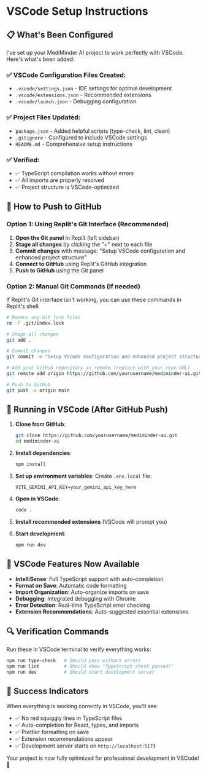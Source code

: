 # VSCode Setup Instructions

## 📋 What's Been Configured

I've set up your MediMinder AI project to work perfectly with VSCode. Here's what's been added:

### ✅ VSCode Configuration Files Created:
- `.vscode/settings.json` - IDE settings for optimal development
- `.vscode/extensions.json` - Recommended extensions
- `.vscode/launch.json` - Debugging configuration

### ✅ Project Files Updated:
- `package.json` - Added helpful scripts (type-check, lint, clean)
- `.gitignore` - Configured to include VSCode settings
- `README.md` - Comprehensive setup instructions

### ✅ Verified:
- ✅ TypeScript compilation works without errors
- ✅ All imports are properly resolved
- ✅ Project structure is VSCode-optimized

## 🚀 How to Push to GitHub

### Option 1: Using Replit's Git Interface (Recommended)

1. **Open the Git panel** in Replit (left sidebar)
2. **Stage all changes** by clicking the "+" next to each file
3. **Commit changes** with message: "Setup VSCode configuration and enhanced project structure"
4. **Connect to GitHub** using Replit's GitHub integration
5. **Push to GitHub** using the Git panel

### Option 2: Manual Git Commands (If needed)

If Replit's Git interface isn't working, you can use these commands in Replit's shell:

```bash
# Remove any Git lock files
rm -f .git/index.lock

# Stage all changes
git add .

# Commit changes
git commit -m "Setup VSCode configuration and enhanced project structure"

# Add your GitHub repository as remote (replace with your repo URL)
git remote add origin https://github.com/yourusername/mediminder-ai.git

# Push to GitHub
git push -u origin main
```

## 🔧 Running in VSCode (After GitHub Push)

1. **Clone from GitHub**:
   ```bash
   git clone https://github.com/yourusername/mediminder-ai.git
   cd mediminder-ai
   ```

2. **Install dependencies**:
   ```bash
   npm install
   ```

3. **Set up environment variables**:
   Create `.env.local` file:
   ```
   VITE_GEMINI_API_KEY=your_gemini_api_key_here
   ```

4. **Open in VSCode**:
   ```bash
   code .
   ```

5. **Install recommended extensions** (VSCode will prompt you)

6. **Start development**:
   ```bash
   npm run dev
   ```

## 🎯 VSCode Features Now Available

- **IntelliSense**: Full TypeScript support with auto-completion
- **Format on Save**: Automatic code formatting
- **Import Organization**: Auto-organize imports on save
- **Debugging**: Integrated debugging with Chrome
- **Error Detection**: Real-time TypeScript error checking
- **Extension Recommendations**: Auto-suggested essential extensions

## 🔍 Verification Commands

Run these in VSCode terminal to verify everything works:

```bash
npm run type-check   # Should pass without errors
npm run lint         # Should show "TypeScript check passed!"
npm run dev          # Should start development server
```

## 🎉 Success Indicators

When everything is working correctly in VSCode, you'll see:

- ✅ No red squiggly lines in TypeScript files
- ✅ Auto-completion for React, types, and imports
- ✅ Prettier formatting on save
- ✅ Extension recommendations appear
- ✅ Development server starts on `http://localhost:5173`

Your project is now fully optimized for professional development in VSCode! 🚀